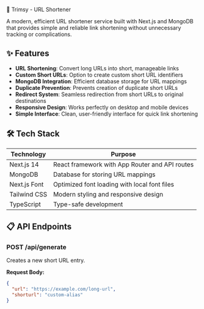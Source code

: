 🔗 Trimsy - URL Shortener

A modern, efficient URL shortener service built with Next.js and MongoDB that provides simple and reliable link shortening without unnecessary tracking or complications.

## ✨ Features

- **URL Shortening**: Convert long URLs into short, manageable links
- **Custom Short URLs**: Option to create custom short URL identifiers
- **MongoDB Integration**: Efficient database storage for URL mappings
- **Duplicate Prevention**: Prevents creation of duplicate short URLs
- **Redirect System**: Seamless redirection from short URLs to original destinations
- **Responsive Design**: Works perfectly on desktop and mobile devices
- **Simple Interface**: Clean, user-friendly interface for quick link shortening

## 🛠️ Tech Stack

| Technology | Purpose |
|------------|---------|
| Next.js 14 | React framework with App Router and API routes |
| MongoDB | Database for storing URL mappings |
| Next.js Font | Optimized font loading with local font files |
| Tailwind CSS | Modern styling and responsive design |
| TypeScript | Type-safe development |

## 📋 API Endpoints

### POST /api/generate
Creates a new short URL entry.

**Request Body:**
```json
{
  "url": "https://example.com/long-url",
  "shorturl": "custom-alias"
}
```